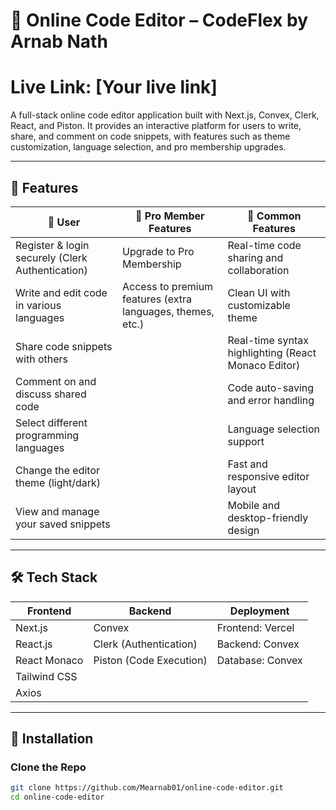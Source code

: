 # 📝 Online Code Editor – CodeFlex by Arnab Nath
# Live Link: [Your live link]

A full-stack online code editor application built with Next.js, Convex, Clerk, React, and Piston. It provides an interactive platform for users to write, share, and comment on code snippets, with features such as theme customization, language selection, and pro membership upgrades.

---

## 🚀 Features

| 👤 User                                             | 🔧 Pro Member Features                             | 🔔 Common Features                                      |
|-----------------------------------------------------|---------------------------------------------------|--------------------------------------------------------|
| Register & login securely (Clerk Authentication)   | Upgrade to Pro Membership                         | Real-time code sharing and collaboration               |
| Write and edit code in various languages           | Access to premium features (extra languages, themes, etc.) | Clean UI with customizable theme                      |
| Share code snippets with others                    |                                                   | Real-time syntax highlighting (React Monaco Editor)    |
| Comment on and discuss shared code                 |                                                   | Code auto-saving and error handling                    |
| Select different programming languages             |                                                   | Language selection support                              |
| Change the editor theme (light/dark)               |                                                   | Fast and responsive editor layout                      |
| View and manage your saved snippets                |                                                   | Mobile and desktop-friendly design                     |

---

## 🛠️ Tech Stack

| Frontend                   | Backend                       | Deployment             |
|----------------------------|-------------------------------|------------------------|
| Next.js                    | Convex                        | Frontend: Vercel       |
| React.js                   | Clerk (Authentication)        | Backend: Convex        |
| React Monaco               | Piston (Code Execution)       | Database: Convex       |
| Tailwind CSS               |                               |                        |
| Axios                      |                               |                        |

---

## 🔧 Installation

### Clone the Repo

```bash
git clone https://github.com/Mearnab01/online-code-editor.git
cd online-code-editor
